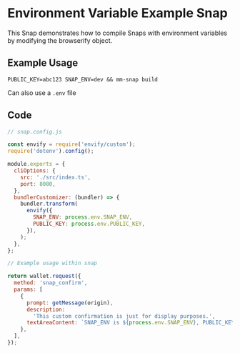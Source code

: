 # Environment Variable Example Snap

This Snap demonstrates how to compile Snaps with environment variables by modifying the browserify object.

## Example Usage

`PUBLIC_KEY=abc123 SNAP_ENV=dev && mm-snap build`

Can also use a `.env` file

## Code
```js
// snap.config.js

const envify = require('envify/custom');
require('dotenv').config();

module.exports = {
  cliOptions: {
    src: './src/index.ts',
    port: 8080,
  },
  bundlerCustomizer: (bundler) => {
    bundler.transform(
      envify({
        SNAP_ENV: process.env.SNAP_ENV,
        PUBLIC_KEY: process.env.PUBLIC_KEY,
      }),
    );
  },
};
```

```js
// Example usage within snap

return wallet.request({
  method: 'snap_confirm',
  params: [
    {
      prompt: getMessage(origin),
      description:
        'This custom confirmation is just for display purposes.',
      textAreaContent: `SNAP_ENV is ${process.env.SNAP_ENV}, PUBLIC_KEY is ${process.env.PUBLIC_KEY}`,
    },
  ],
});
```
